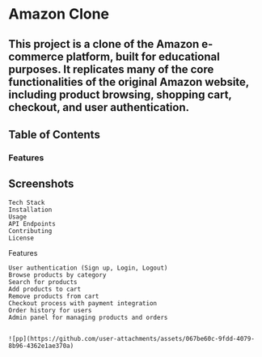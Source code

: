 # Amazon Clone

## This project is a clone of the Amazon e-commerce platform, built for educational purposes. It replicates many of the core functionalities of the original Amazon website, including product browsing, shopping cart, checkout, and user authentication.
## Table of Contents

   ### Features
   ## Screenshots
    Tech Stack
    Installation
    Usage
    API Endpoints
    Contributing
    License

Features

    User authentication (Sign up, Login, Logout)
    Browse products by category
    Search for products
    Add products to cart
    Remove products from cart
    Checkout process with payment integration
    Order history for users
    Admin panel for managing products and orders


    ![pp](https://github.com/user-attachments/assets/067be60c-9fdd-4079-8b96-4362e1ae370a)


